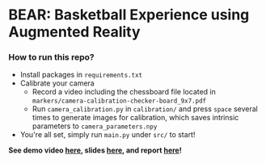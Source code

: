 # BEAR: Basketball Experience using Augmented Reality

### How to run this repo?
- Install packages in ``requirements.txt``
- Calibrate your camera
  - Record a video including the chessboard file located in ``markers/camera-calibration-checker-board_9x7.pdf``
  - Run ``camera_calibration.py`` in ``calibration/`` and press ``space`` several times to generate images for calibration, which saves intrinsic parameters to ``camera_parameters.npy``
- You're all set, simply run ``main.py`` under ``src/`` to start!



**See demo video [here](https://drive.google.com/file/d/1WukbbCArZPf4oBcswMDyZRPqQv3nMbdz/view?usp=sharing), slides [here](https://docs.google.com/presentation/d/1mpYlLV4sO4_4FU2N52p17GadXN28YNB9rH8DJHv4uko/edit#slide=id.p), and report [here](https://github.com/jeffrey1227/BEAR/blob/main/report.pdf)!**

